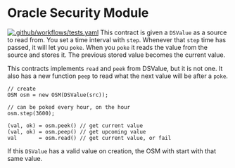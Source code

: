 # Oracle Security Module
[![.github/workflows/tests.yaml](https://github.com/MetricOneDev/osm/actions/workflows/tests.yaml/badge.svg)](https://github.com/MetricOneDev/osm/actions/workflows/tests.yaml)
This contract is given a `DSValue` as a source to read from. You set a time interval with `step`. Whenever that `step` time has passed, it will let you `poke`. When you `poke` it reads the value from the source and stores it. The previous stored value becomes the current value. 

This contracts implements `read` and `peek` from DSValue, but it is not one. It also has a new function `peep` to read what the next value will be after a `poke`.

```
// create
OSM osm = new OSM(DSValue(src));

// can be poked every hour, on the hour
osm.step(3600);

(val, ok) = osm.peek() // get current value
(val, ok) = osm.peep() // get upcoming value
val       = osm.read() // get current value, or fail

```

If this `DSValue` has a valid value on creation, the OSM with start with that same value.
